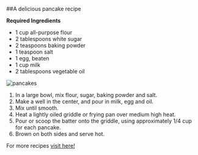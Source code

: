 ##A delicious pancake recipe

**Required Ingredients**

* 1 cup all-purpose flour
* 2 tablespoons white sugar
* 2 teaspoons baking powder
* 1 teaspoon salt
* 1 egg, beaten
* 1 cup milk
* 2 tablespoons vegetable oil

![pancakes](https://www.pannenkoeken.info/wp-content/uploads/2019/12/Pannenkoeken.jpg)

1.  In a large bowl, mix flour, sugar, baking powder and salt. 
2.  Make a well in the center, and pour in milk, egg and oil. 
3.  Mix until smooth.
4.  Heat a lightly oiled griddle or frying pan over medium high heat. 
5.  Pour or scoop the batter onto the griddle, using approximately 1/4 cup for each pancake. 
6.  Brown on both sides and serve hot.

For more recipes [visit here!](https://www.allrecipes.com/recipe/45396/easy-pancakes/)
